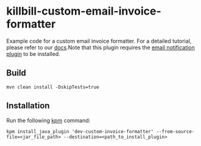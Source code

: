 # killbill-custom-email-invoice-formatter

Example code for a custom email invoice formatter. For a detailed tutorial, please refer to our [docs](https://docs.killbill.io/latest/custom-email-invoice-formatter.html).Note that this plugin requires the [email notification plugin](https://github.com/killbill/killbill-email-notifications-plugin) to be installed.

## Build

```
mvn clean install -DskipTests=true 
```

## Installation

Run the following [kpm](https://github.com/killbill/killbill-cloud/blob/master/kpm) command:

```
kpm install_java_plugin 'dev-custom-invoice-formatter' --from-source-file=<jar_file_path> --destination=<path_to_install_plugin>
```

